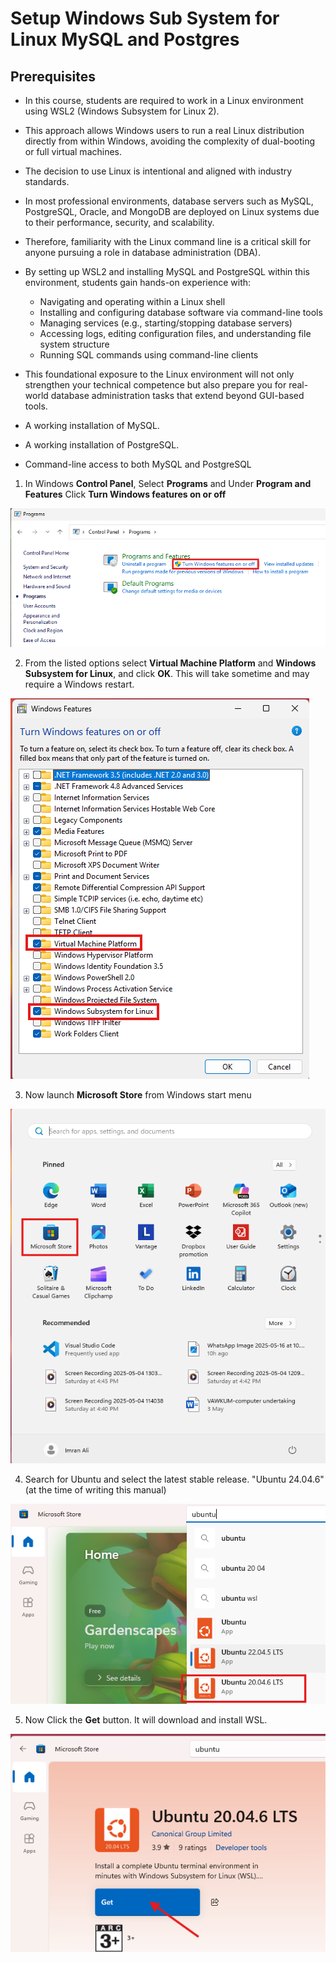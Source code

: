 # Setup Windows Sub System for Linux MySQL and Postgres

## Prerequisites

- In this course, students are required to work in a Linux environment using WSL2 (Windows Subsystem for Linux 2).
- This approach allows Windows users to run a real Linux distribution directly from within Windows, avoiding the complexity of dual-booting or full virtual machines.
- The decision to use Linux is intentional and aligned with industry standards. 
- In most professional environments, database servers such as MySQL, PostgreSQL, Oracle, and MongoDB are deployed on Linux systems due to their performance, security, and scalability.
- Therefore, familiarity with the Linux command line is a critical skill for anyone pursuing a role in database administration (DBA).
- By setting up WSL2 and installing MySQL and PostgreSQL within this environment, students gain hands-on experience with:

   + Navigating and operating within a Linux shell
   + Installing and configuring database software via command-line tools
   + Managing services (e.g., starting/stopping database servers)
   + Accessing logs, editing configuration files, and understanding file system structure
   + Running SQL commands using command-line clients

- This foundational exposure to the Linux environment will not only strengthen your technical competence but also prepare you for real-world database administration tasks that extend beyond GUI-based tools.
- A working installation of MySQL.
- A working installation of PostgreSQL.
- Command-line access to both MySQL and PostgreSQL

1. In Windows **Control Panel**, Select **Programs** and Under **Program and Features** Click **Turn Windows features on or off**

![Control Panel](../fig/controlpanel1.png)

2. From the listed options select **Virtual Machine Platform** and **Windows Subsystem for Linux**, and click **OK**. This will take sometime and may require a Windows restart.

![Virtual Machine Platform and WSL](../fig/VMPWSL.png)

3. Now launch **Microsoft Store** from Windows start menu

![Microsoft Store](../fig/MicrosoftStore.png)

4. Search for Ubuntu and select the latest stable release. "Ubuntu 24.04.6" (at the time of writing this manual)

![Microsoft Store](../fig/MicrosoftStore2.png)

5. Now Click the **Get** button. It will download and install WSL.

![Microsoft Store](../fig/MicrosoftStore3.png)
